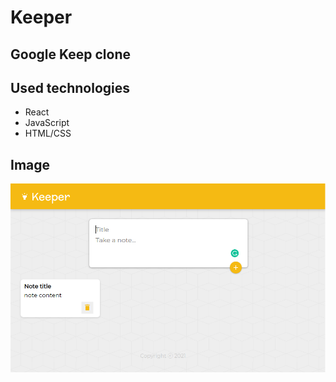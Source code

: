 # Keeper 
## Google Keep clone
## Used technologies
- React
- JavaScript
- HTML/CSS

## Image
<img src="https://github.com/oussamabenkemchi/Keeper/blob/main/Keeper_Image.png">

